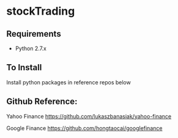# stockTrading


## Requirements

* Python 2.7.x

## To Install
Install python packages in reference repos below



## Github Reference:
Yahoo Finance
https://github.com/lukaszbanasiak/yahoo-finance

Google Finance
https://github.com/hongtaocai/googlefinance
